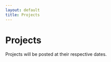 ```yaml
---
layout: default
title: Projects
---
```


# Projects
Projects will be posted at their respective dates.
